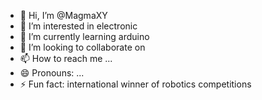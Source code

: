 - 👋 Hi, I’m @MagmaXY
- 👀 I’m interested in electronic
- 🌱 I’m currently learning arduino
- 💞️ I’m looking to collaborate on 
- 📫 How to reach me ...
- 😄 Pronouns: ...
- ⚡ Fun fact: international winner of robotics competitions

<!---
MagmaXY/MagmaXY is a ✨ special ✨ repository because its `README.md` (this file) appears on your GitHub profile.
You can click the Preview link to take a look at your changes.
--->
